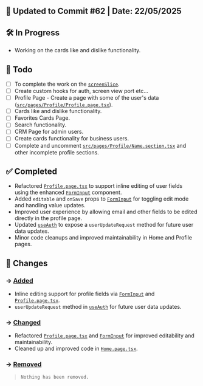 ## 📅 Updated to Commit #62 | Date: 22/05/2025

## 🛠️ In Progress

- Working on the cards like and dislike functionality.

## 🎯 Todo

- [ ] To complete the work on the [`screenSlice`](src/store/screenSlice.ts).
- [ ] Create custom hooks for auth, screen view port etc...
- [ ] Profile Page - Create a page with some of the user's data ([`src/pages/Profile/Profile.page.tsx`](src/pages/Profile/Profile.page.tsx)).
- [ ] Cards like and dislike functionality.
- [ ] Favorites Cards Page.
- [ ] Search functionality.
- [ ] CRM Page for admin users.
- [ ] Create cards functionality for business users.
- [ ] Complete and uncomment [`src/pages/Profile/Name.section.tsx`](src/pages/Profile/Name.section.tsx) and other incomplete profile sections.

## ✅ Completed

- Refactored [`Profile.page.tsx`](src/pages/Profile/Profile.page.tsx) to support inline editing of user fields using the enhanced [`FormInput`](src/components/form/FormInput.tsx) component.
- Added `editable` and `onSave` props to [`FormInput`](src/components/form/FormInput.tsx) for toggling edit mode and handling value updates.
- Improved user experience by allowing email and other fields to be edited directly in the profile page.
- Updated [`useAuth`](src/hooks/useAuth.ts) to expose a `userUpdateRequest` method for future user data updates.
- Minor code cleanups and improved maintainability in Home and Profile pages.

## 🔄 Changes

### → <u>Added</u>

- Inline editing support for profile fields via [`FormInput`](src/components/form/FormInput.tsx) and [`Profile.page.tsx`](src/pages/Profile/Profile.page.tsx).
- `userUpdateRequest` method in [`useAuth`](src/hooks/useAuth.ts) for future user data updates.

### → <u>Changed</u>

- Refactored [`Profile.page.tsx`](src/pages/Profile/Profile.page.tsx) and [`FormInput`](src/components/form/FormInput.tsx) for improved editability and maintainability.
- Cleaned up and improved code in [`Home.page.tsx`](src/pages/Home.page.tsx).

### → <u>Removed</u>

> `Nothing has been removed.`

